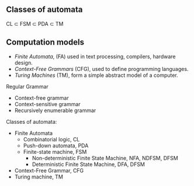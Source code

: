 
## Classes of automata

CL ⊂ FSM ⊂ PDA ⊂ TM


## Computation models

- *Finite Automata*, (FA) used in text processing, compilers, hardware design.
- *Context-Free Grammars* (CFG), used to define programming languages.
- *Turing Machines* (TM), form a simple abstract model of a computer.

Regular Grammar
- Context-free grammar
- Context-sensitive grammar
- Recursively enumerable grammar

Classes of automata:
- Finite Automata
  - Combinatorial logic, CL
  - Push-down automata, PDA
  - Finite-state machine, FSM
    - Non-deterministic Finite State Machine, NFA, NDFSM, DFSM
    - Deterministic Finite State Machine, DFA, DFSM
- Context-Free Grammar, CFG
- Turing machine, TM
